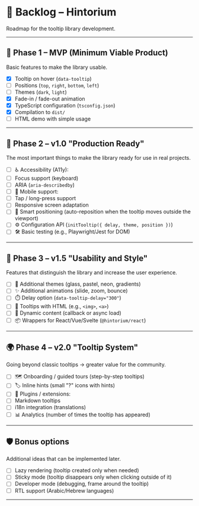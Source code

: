 # 📌 Backlog – Hintorium

Roadmap for the tooltip library development.

---

## 🎯 Phase 1 – MVP (Minimum Viable Product)

Basic features to make the library usable.

- [x] Tooltip on hover (`data-tooltip`)
- [ ] Positions (`top`, `right`, `bottom`, `left`)
- [ ] Themes (`dark`, `light`)
- [x] Fade-in / fade-out animation
- [x] TypeScript configuration (`tsconfig.json`)
- [x] Compilation to `dist/`
- [ ] HTML demo with simple usage

---

## 🚀 Phase 2 – v1.0 "Production Ready"

The most important things to make the library ready for use in real projects.

- [ ] ♿ Accessibility (A11y):
- [ ] Focus support (keyboard)
- [ ] ARIA (`aria-describedby`)
- [ ] 📱 Mobile support:
- [ ] Tap / long-press support
- [ ] Responsive screen adaptation
- [ ] 🧭 Smart positioning (auto-reposition when the tooltip moves outside the viewport)
- [ ] ⚙️ Configuration API (`initTooltip({ delay, theme, position })`)
- [ ] 🛠️ Basic testing (e.g., Playwright/Jest for DOM)

---

## 🌱 Phase 3 – v1.5 "Usability and Style"

Features that distinguish the library and increase the user experience.

- [ ] 🎨 Additional themes (glass, pastel, neon, gradients)
- [ ] ✨ Additional animations (slide, zoom, bounce)
- [ ] ⏱️ Delay option (`data-tooltip-delay="300"`)
- [ ] 🔗 Tooltips with HTML (e.g., `<img>`, `<a>`)
- [ ] 🔄 Dynamic content (callback or async load)
- [ ] 📦 Wrappers for React/Vue/Svelte (`@hintorium/react`)

---

## 🌍 Phase 4 – v2.0 "Tooltip System"

Going beyond classic tooltips → greater value for the community.

- [ ] 🗺️ Onboarding / guided tours (step-by-step tooltips)
- [ ] 🏷️ Inline hints (small "?" icons with hints)
- [ ] 🧩 Plugins / extensions:
- [ ] Markdown tooltips
- [ ] i18n integration (translations)
- [ ] 📊 Analytics (number of times the tooltip has appeared)

---

## 🛡️ Bonus options

Additional ideas that can be implemented later.

- [ ] Lazy rendering (tooltip created only when needed)
- [ ] Sticky mode (tooltip disappears only when clicking outside of it)
- [ ] Developer mode (debugging, frame around the tooltip)
- [ ] RTL support (Arabic/Hebrew languages)

---
